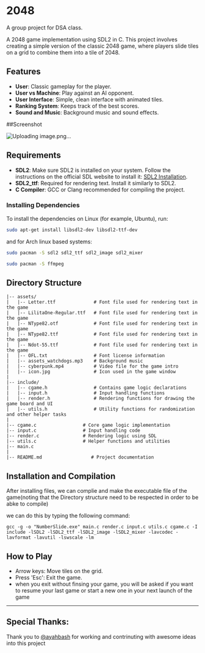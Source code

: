 # 2048
A group project for DSA class.

A 2048 game implementation using SDL2 in C. This project involves creating a simple version of the classic 2048 game, where players slide tiles on a grid to combine them into a tile of 2048.

## Features
- **User**: Classic gameplay for the player.
- **User vs Machine**: Play against an AI opponent.
- **User Interface**: Simple, clean interface with animated tiles.
- **Ranking System**: Keeps track of the best scores.
- **Sound and Music**: Background music and sound effects.


##Screenshot

![Uploading image.png…]()



## Requirements
- **SDL2**: Make sure SDL2 is installed on your system. Follow the instructions on the official SDL website to install it: [SDL2 Installation](https://wiki.libsdl.org/Installation).
- **SDL2_ttf**: Required for rendering text. Install it similarly to SDL2.
- **C Compiler**: GCC or Clang recommended for compiling the project.

### Installing Dependencies
To install the dependencies on Linux (for example, Ubuntu), run:
```bash
sudo apt-get install libsdl2-dev libsdl2-ttf-dev
```

and for Arch linux based systems:
```bash
sudo pacman -S sdl2 sdl2_ttf sdl2_image sdl2_mixer
```
```bash
sudo pacman -S ffmpeg
```


## Directory Structure
```
|-- assets/
|   |-- Letter.ttf              # Font file used for rendering text in the game
|   |-- LilitaOne-Regular.ttf   # Font file used for rendering text in the game
|   |-- NType82.otf             # Font file used for rendering text in the game
|   |-- NType82.ttf             # Font file used for rendering text in the game
|   |-- Ndot-55.ttf             # Font file used for rendering text in the game
|   |-- OFL.txt                 # Font license information
|   |-- assets_watchdogs.mp3    # Background music
|   |-- cyberpunk.mp4           # Video file for the game intro
|   |-- icon.jpg                # Icon used in the game window
|
|-- include/
|   |-- cgame.h                 # Contains game logic declarations
|   |-- input.h                 # Input handling functions
|   |-- render.h                # Rendering functions for drawing the game board and UI
|   |-- utils.h                 # Utility functions for randomization and other helper tasks
|
|-- cgame.c                 # Core game logic implementation
|-- input.c                 # Input handling code
|-- render.c                # Rendering logic using SDL
|-- utils.c                 # Helper functions and utilities
|-- main.c
|
|-- README.md                  # Project documentation
```

## Installation and Compilation
After installing files, we can complie and make the executable file of the game(noting that the Directory structure need to be respected in order to be abke to compile)

we can do this by typing the following command:
```shell
gcc -g -o "NumberSlide.exe" main.c render.c input.c utils.c cgame.c -I include -lSDL2 -lSDL2_ttf -lSDL2_image -lSDL2_mixer -lavcodec -lavformat -lavutil -lswscale -lm
```


## How to Play
-  Arrow keys: Move tiles on the grid.
-  Press 'Esc': Exit the game.
-  when you exit without finsing your game, you will be asked if you want to resume your last game or start a new one in your next launch of the game

---

## Special Thanks:
Thank you to [@ayahbash](https://github.com/ayahbash) for working and contrinuting with awesome ideas into this project
